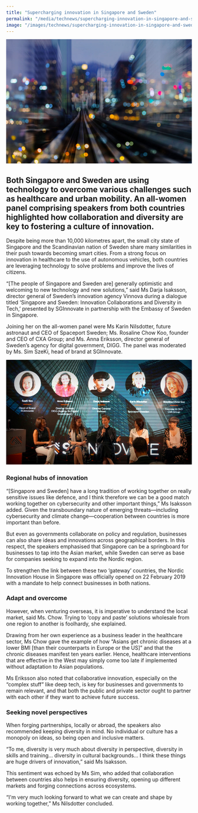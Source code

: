 ```yaml
---
title: "Supercharging innovation in Singapore and Sweden"
permalink: "/media/technews/supercharging-innovation-in-singapore-and-sweden"
image: "/images/technews/supercharging-innovation-in-singapore-and-sweden-part1.png"
---
```


![Supercharging innovation in Singapore and Sweden](/images/technews/supercharging-innovation-in-singapore-and-sweden-part1.png)

Both Singapore and Sweden are using technology to overcome various challenges such as healthcare and urban mobility. An all-women panel comprising speakers from both countries highlighted how collaboration and diversity are key to fostering a culture of innovation.
---

Despite being more than 10,000 kilometres apart, the small city state of Singapore and the Scandinavian nation of Sweden share many similarities in their push towards becoming smart cities. From a strong focus on innovation in healthcare to the use of autonomous vehicles, both countries are leveraging technology to solve problems and improve the lives of citizens. 

“[The people of Singapore and Sweden are] generally optimistic and welcoming to new technology and new solutions,” said Ms Darja Isaksson, director general of Sweden’s innovation agency Vinnova during a dialogue titled ‘Singapore and Sweden: Innovation Collaborations and Diversity in Tech,’ presented by SGInnovate in partnership with the Embassy of Sweden in Singapore. 

Joining her on the all-women panel were Ms Karin Nilsdotter, future astronaut and CEO of Spaceport Sweden; Ms. Rosaline Chow Koo, founder and CEO of CXA Group; and Ms. Anna Eriksson, director general of Sweden’s agency for digital government, DIGG. The panel was moderated by Ms. Sim SzeKi, head of brand at SGInnovate. 

![Supercharging innovation in Singapore and Sweden](/images/technews/supercharging-innovation-in-singapore-and-sweden-part2.png)

### **Regional hubs of innovation**

“[Singapore and Sweden] have a long tradition of working together on really sensitive issues like defence, and I think therefore we can be a good match working together on cybersecurity and other important things,” Ms Isaksson added. Given the transboundary nature of emerging threats—including cybersecurity and climate change—cooperation between countries is more important than before.

But even as governments collaborate on policy and regulation, businesses can also share ideas and innovations across geographical borders. In this respect, the speakers emphasised that Singapore can be a springboard for businesses to tap into the Asian market, while Sweden can serve as base for companies seeking to expand into the Nordic region.

To strengthen the link between these two ‘gateway’ countries, the Nordic Innovation House in Singapore was officially opened on 22 February 2019 with a mandate to help connect businesses in both nations.

### **Adapt and overcome**

However, when venturing overseas, it is imperative to understand the local market, said Ms. Chow. Trying to ‘copy and paste’ solutions wholesale from one region to another is foolhardy, she explained.

Drawing from her own experience as a business leader in the healthcare sector, Ms Chow gave the example of how “Asians get chronic diseases at a lower BMI [than their counterparts in Europe or the US]” and that the chronic diseases manifest ten years earlier. Hence, healthcare interventions that are effective in the West may simply come too late if implemented without adaptation to Asian populations.

Ms Eriksson also noted that collaborative innovation, especially on the “complex stuff” like deep tech, is key for businesses and governments to remain relevant, and that both the public and private sector ought to partner with each other if they want to achieve future success.

### **Seeking novel perspectives**

When forging partnerships, locally or abroad, the speakers also recommended keeping diversity in mind. No individual or culture has a monopoly on ideas, so being open and inclusive matters. 

“To me, diversity is very much about diversity in perspective, diversity in skills and training… diversity in cultural backgrounds… I think these things are huge drivers of innovation,” said Ms Isaksson.

This sentiment was echoed by Ms Sim, who added that collaboration between countries also helps in ensuring diversity, opening up different markets and forging connections across ecosystems.

“I'm very much looking forward to what we can create and shape by working together,” Ms Nilsdotter concluded.
